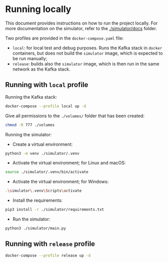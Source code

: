 # Running locally
This document provides instructions on how to run the project locally.
For more documentation on the simulator, refer to the [./simulator/docs](./simulator/docs) folder.

Two profiles are provided in the `docker-compose.yaml` file:
- `local`: for local test and debug purposes. Runs the Kafka stack in `docker` containers,
but does not build the `simulator` image, which is expected to be run manually;
- `release`: builds also the `simulator` image, which is then run in the same network as the Kafka stack.

## Running with `local` profile
Running the Kafka stack:
```bash
docker-compose --profile local up -d
```

Give all permissions to the `./volumes/` folder that has been created:
```bash
chmod -R 777 ./volumes
```

Running the simulator:
- Create a virtual environment:

```bash
python3 -m venv ./simulator/.venv
```

- Activate the virtual environment; for Linux and macOS:

```bash
source ./simulator/.venv/bin/activate
```

- Activate the virtual environment; for Windows:

```bash
.\simulator\.venv\Scripts\activate
```

- Install the requirements:

```bash
pip3 install -r ./simulator/requirements.txt
```

- Run the simulator:

```bash
python3 ./simulator/main.py
```

## Running with `release` profile
```bash
docker-compose --profile release up -d
```
